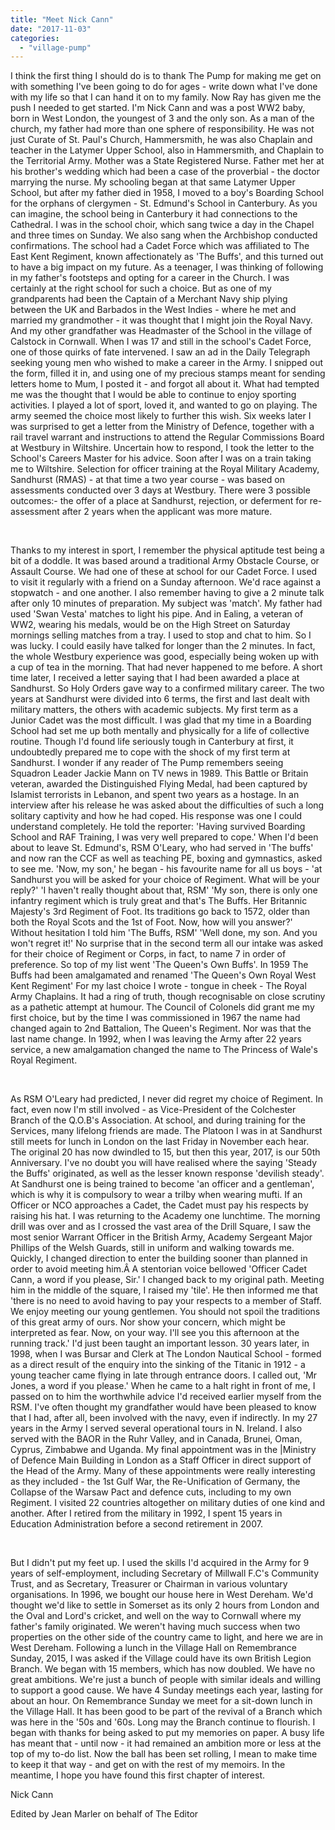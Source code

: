 ```yaml
---
title: "Meet Nick Cann"
date: "2017-11-03"
categories: 
  - "village-pump"
---
```


I think the first thing I should do is to thank The Pump for making me get on with something I've been going to do for ages - write down what I've done with my life so that I can hand it on to my family. Now Ray has given me the push I needed to get started. I'm Nick Cann and was a post WW2 baby, born in West London, the youngest of 3 and the only son. As a man of the church, my father had more than one sphere of responsibility. He was not just Curate of St. Paul's Church, Hammersmith, he was also Chaplain and teacher in the Latymer Upper School, also in Hammersmith, and Chaplain to the Territorial Army. Mother was a State Registered Nurse. Father met her at his brother's wedding which had been a case of the proverbial - the doctor marrying the nurse. My schooling began at that same Latymer Upper School, but after my father died in 1958, I moved to a boy's Boarding School for the orphans of clergymen - St. Edmund's School in Canterbury. As you can imagine, the school being in Canterbury it had connections to the Cathedral. I was in the school choir, which sang twice a day in the Chapel and three times on Sunday. We also sang when the Archbishop conducted confirmations. The school had a Cadet Force which was affiliated to The East Kent Regiment, known affectionately as 'The Buffs', and this turned out to have a big impact on my future. As a teenager, I was thinking of following in my father's footsteps and opting for a career in the Church. I was certainly at the right school for such a choice. But as one of my grandparents had been the Captain of a Merchant Navy ship plying between the UK and Barbados in the West Indies - where he met and married my grandmother - it was thought that I might join the Royal Navy. And my other grandfather was Headmaster of the School in the village of Calstock in Cornwall. When I was 17 and still in the school's Cadet Force, one of those quirks of fate intervened. I saw an ad in the Daily Telegraph seeking young men who wished to make a career in the Army. I snipped out the form, filled it in, and using one of my precious stamps meant for sending letters home to Mum, I posted it - and forgot all about it. What had tempted me was the thought that I would be able to continue to enjoy sporting activities. I played a lot of sport, loved it, and wanted to go on playing. The army seemed the choice most likely to further this wish. Six weeks later I was surprised to get a letter from the Ministry of Defence, together with a rail travel warrant and instructions to attend the Regular Commissions Board at Westbury in Wiltshire. Uncertain how to respond, I took the letter to the School's Careers Master for his advice. Soon after I was on a train taking me to Wiltshire. Selection for officer training at the Royal Military Academy, Sandhurst (RMAS) - at that time a two year course - was based on assessments conducted over 3 days at Westbury. There were 3 possible outcomes:- the offer of a place at Sandhurst, rejection, or deferment for re-assessment after 2 years when the applicant was more mature.

 

Thanks to my interest in sport, I remember the physical aptitude test being a bit of a doddle. It was based around a traditional Army Obstacle Course, or Assault Course. We had one of these at school for our Cadet Force. I used to visit it regularly with a friend on a Sunday afternoon. We'd race against a stopwatch - and one another. I also remember having to give a 2 minute talk after only 10 minutes of preparation. My subject was 'match'. My father had used 'Swan Vesta' matches to light his pipe. And in Ealing, a veteran of WW2, wearing his medals, would be on the High Street on Saturday mornings selling matches from a tray. I used to stop and chat to him. So I was lucky. I could easily have talked for longer than the 2 minutes. In fact, the whole Westbury experience was good, especially being woken up with a cup of tea in the morning. That had never happened to me before. A short time later, I received a letter saying that I had been awarded a place at Sandhurst. So Holy Orders gave way to a confirmed military career. The two years at Sandhurst were divided into 6 terms, the first and last dealt with military matters, the others with academic subjects. My first term as a Junior Cadet was the most difficult. I was glad that my time in a Boarding School had set me up both mentally and physically for a life of collective routine. Though I'd found life seriously tough in Canterbury at first, it undoubtedly prepared me to cope with the shock of my first term at Sandhurst. I wonder if any reader of The Pump remembers seeing Squadron Leader Jackie Mann on TV news in 1989. This Battle or Britain veteran, awarded the Distinguished Flying Medal, had been captured by Islamist terrorists in Lebanon, and spent two years as a hostage. In an interview after his release he was asked about the difficulties of such a long solitary captivity and how he had coped. His response was one I could understand completely. He told the reporter: 'Having survived Boarding School and RAF Training, I was very well prepared to cope.' When I'd been about to leave St. Edmund's, RSM O'Leary, who had served in 'The buffs' and now ran the CCF as well as teaching PE, boxing and gymnastics, asked to see me. 'Now, my son,' he began - his favourite name for all us boys - 'at Sandhurst you will be asked for your choice of Regiment. What will be your reply?' 'I haven't really thought about that, RSM' 'My son, there is only one infantry regiment which is truly great and that's The Buffs. Her Britannic Majesty's 3rd Regiment of Foot. Its traditions go back to 1572, older than both the Royal Scots and the 1st of Foot. Now, how will you answer?' Without hesitation I told him 'The Buffs, RSM' 'Well done, my son. And you won't regret it!' No surprise that in the second term all our intake was asked for their choice of Regiment or Corps, in fact, to name 7 in order of preference. So top of my list went 'The Queen's Own Buffs'. In 1959 The Buffs had been amalgamated and renamed 'The Queen's Own Royal West Kent Regiment' For my last choice I wrote - tongue in cheek - The Royal Army Chaplains. It had a ring of truth, though recognisable on close scrutiny as a pathetic attempt at humour. The Council of Colonels did grant me my first choice, but by the time I was commissioned in 1967 the name had changed again to 2nd Battalion, The Queen's Regiment. Nor was that the last name change. In 1992, when I was leaving the Army after 22 years service, a new amalgamation changed the name to The Princess of Wale's Royal Regiment.

 

As RSM O'Leary had predicted, I never did regret my choice of Regiment. In fact, even now I'm still involved - as Vice-President of the Colchester Branch of the Q.O.B's Association. At school, and during training for the Services, many lifelong friends are made. The Platoon I was in at Sandhurst still meets for lunch in London on the last Friday in November each hear. The original 20 has now dwindled to 15, but then this year, 2017, is our 50th Anniversary. I've no doubt you will have realised where the saying 'Steady the Buffs' originated, as well as the lesser known response 'devilish steady'. At Sandhurst one is being trained to become 'an officer and a gentleman', which is why it is compulsory to wear a trilby when wearing mufti. If an Officer or NCO approaches a Cadet, the Cadet must pay his respects by raising his hat. I was returning to the Academy one lunchtime. The morning drill was over and as I crossed the vast area of the Drill Square, I saw the most senior Warrant Officer in the British Army, Academy Sergeant Major Phillips of the Welsh Guards, still in uniform and walking towards me. Quickly, I changed direction to enter the building sooner than planned in order to avoid meeting him.Â A stentorian voice bellowed 'Officer Cadet Cann, a word if you please, Sir.' I changed back to my original path. Meeting him in the middle of the square, I raised my 'tile'. He then informed me that 'there is no need to avoid having to pay your respects to a member of Staff. We enjoy meeting our young gentlemen. You should not spoil the traditions of this great army of ours. Nor show your concern, which might be interpreted as fear. Now, on your way. I'll see you this afternoon at the running track.' I'd just been taught an important lesson. 30 years later, in 1998, when I was Bursar and Clerk at The London Nautical School - formed as a direct result of the enquiry into the sinking of the Titanic in 1912 - a young teacher came flying in late through entrance doors. I called out, 'Mr Jones, a word if you please.' When he came to a halt right in front of me, I passed on to him the worthwhile advice I'd received earlier myself from the RSM. I've often thought my grandfather would have been pleased to know that I had, after all, been involved with the navy, even if indirectly. In my 27 years in the Army I served several operational tours in N. Ireland. I also served with the BAOR in the Ruhr Valley, and in Canada, Brunei, Oman, Cyprus, Zimbabwe and Uganda. My final appointment was in the |Ministry of Defence Main Building in London as a Staff Officer in direct support of the Head of the Army. Many of these appointments were really interesting as they included - the 1st Gulf War, the Re-Unification of Germany, the Collapse of the Warsaw Pact and defence cuts, including to my own Regiment. I visited 22 countries altogether on military duties of one kind and another. After I retired from the military in 1992, I spent 15 years in Education Administration before a second retirement in 2007.

 

But I didn't put my feet up. I used the skills I'd acquired in the Army for 9 years of self-employment, including Secretary of Millwall F.C's Community Trust, and as Secretary, Treasurer or Chairman in various voluntary organisations. In 1996, we bought our house here in West Dereham. We'd thought we'd like to settle in Somerset as its only 2 hours from London and the Oval and Lord's cricket, and well on the way to Cornwall where my father's family originated. We weren't having much success when two properties on the other side of the country came to light, and here we are in West Dereham. Following a lunch in the Village Hall on Remembrance Sunday, 2015, I was asked if the Village could have its own British Legion Branch. We began with 15 members, which has now doubled. We have no great ambitions. We're just a bunch of people with similar ideals and willing to support a good cause. We have 4 Sunday meetings each year, lasting for about an hour. On Remembrance Sunday we meet for a sit-down lunch in the Village Hall. It has been good to be part of the revival of a Branch which was here in the '50s and '60s. Long may the Branch continue to flourish. I began with thanks for being asked to put my memories on paper. A busy life has meant that - until now - it had remained an ambition more or less at the top of my to-do list. Now the ball has been set rolling, I mean to make time to keep it that way - and get on with the rest of my memoirs. In the meantime, I hope you have found this first chapter of interest.

Nick Cann

Edited by Jean Marler on behalf of The Editor
